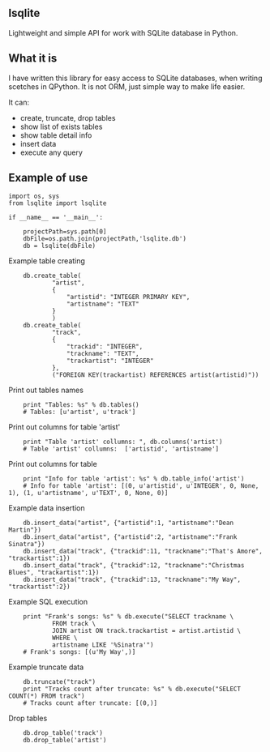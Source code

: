 lsqlite
-------
Lightweight and simple API for work with SQLite database in Python.

What it is
----------

I have written this library for easy access to SQLite databases, when writing scetches in QPython. It is not ORM, just simple way to make life easier.

It can:

* create, truncate, drop tables
* show list of exists tables
* show table detail info
* insert data
* execute any query

Example of use
--------------

    import os, sys
    from lsqlite import lsqlite

    if __name__ == '__main__':

        projectPath=sys.path[0]
        dbFile=os.path.join(projectPath,'lsqlite.db')
        db = lsqlite(dbFile)

Example table creating

        db.create_table(
                "artist",
                {
                    "artistid": "INTEGER PRIMARY KEY",
                    "artistname": "TEXT"
                }
                )
        db.create_table(
                "track",
                {
                    "trackid": "INTEGER",
                    "trackname": "TEXT",
                    "trackartist": "INTEGER"
                },
                ("FOREIGN KEY(trackartist) REFERENCES artist(artistid)"))

Print out tables names
        
        print "Tables: %s" % db.tables()
        # Tables: [u'artist', u'track']

Print out columns for table 'artist'
    
        print "Table 'artist' collumns: ", db.columns('artist')
        # Table 'artist' collumns:  ['artistid', 'artistname']

Print out columns for table

        print "Info for table 'artist': %s" % db.table_info('artist')
        # Info for table 'artist': [(0, u'artistid', u'INTEGER', 0, None, 1), (1, u'artistname', u'TEXT', 0, None, 0)]

Example data insertion

        db.insert_data("artist", {"artistid":1, "artistname":"Dean Martin"})
        db.insert_data("artist", {"artistid":2, "artistname":"Frank Sinatra"})
        db.insert_data("track", {"trackid":11, "trackname":"That's Amore", "trackartist":1})
        db.insert_data("track", {"trackid":12, "trackname":"Christmas Blues", "trackartist":1})
        db.insert_data("track", {"trackid":13, "trackname":"My Way", "trackartist":2})

Example SQL execution

        print "Frank's songs: %s" % db.execute("SELECT trackname \
                FROM track \
                JOIN artist ON track.trackartist = artist.artistid \
                WHERE \
                artistname LIKE '%Sinatra'")
        # Frank's songs: [(u'My Way',)]

Example truncate data

        db.truncate("track")
        print "Tracks count after truncate: %s" % db.execute("SELECT COUNT(*) FROM track")
        # Tracks count after truncate: [(0,)]

Drop tables

        db.drop_table('track')
        db.drop_table('artist')
